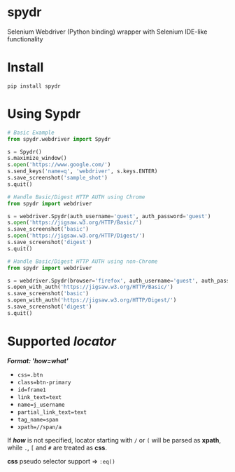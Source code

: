 # spydr
Selenium Webdriver (Python binding) wrapper with Selenium IDE-like functionality

# Install

`pip install spydr`

# Using Sypdr

``` python
# Basic Example
from spydr.webdriver import Spydr

s = Spydr()
s.maximize_window()
s.open('https://www.google.com/')
s.send_keys('name=q', 'webdriver', s.keys.ENTER)
s.save_screenshot('sample_shot')
s.quit()
```

``` python
# Handle Basic/Digest HTTP AUTH using Chrome
from spydr import webdriver

s = webdriver.Spydr(auth_username='guest', auth_password='guest')
s.open('https://jigsaw.w3.org/HTTP/Basic/')
s.save_screenshot('basic')
s.open('https://jigsaw.w3.org/HTTP/Digest/')
s.save_screenshot('digest')
s.quit()
```

``` python
# Handle Basic/Digest HTTP AUTH using non-Chrome
from spydr import webdriver

s = webdriver.Spydr(browser='firefox', auth_username='guest', auth_password='guest')
s.open_with_auth('https://jigsaw.w3.org/HTTP/Basic/')
s.save_screenshot('basic')
s.open_with_auth('https://jigsaw.w3.org/HTTP/Digest/')
s.save_screenshot('digest')
s.quit()
```

# Supported **_locator_**

**_Format: 'how=what'_**

- `css=.btn`
- `class=btn-primary`
- `id=frame1`
- `link_text=text`
- `name=j_username`
- `partial_link_text=text`
- `tag_name=span`
- `xpath=//span/a`

If **_how_** is not specified, locator starting with `/` or `(` will be parsed as **xpath**, while `.`, `[` and `#` are treated as **css**.

**css** pseudo selector support => `:eq()`
